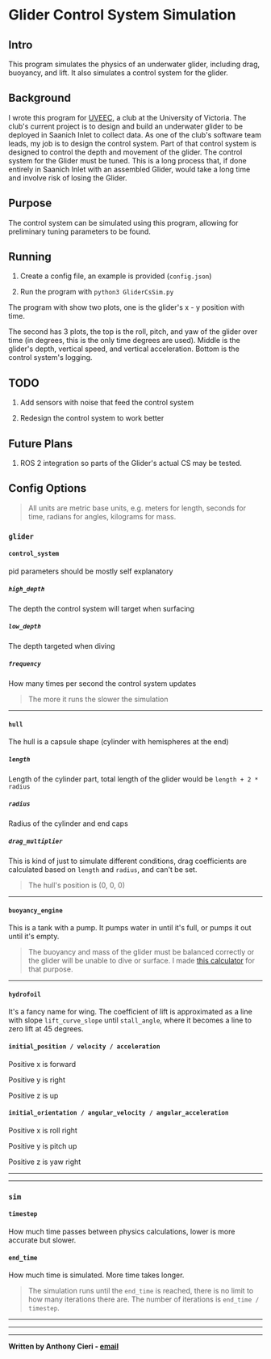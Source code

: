 
# Glider Control System Simulation

## Intro

This program simulates the physics of an underwater glider, including drag, buoyancy, and lift. It also simulates a control system for the glider.

## Background

I wrote this program for [UVEEC](https://www.uveec.ca), a club at the University of Victoria.
The club's current project is to design and build an underwater glider to be deployed in Saanich Inlet to collect data. As one of the club's software team leads, my job is to design the control system. Part of that control system is designed to control the depth and movement of the glider.
The control system for the Glider must be tuned. This is a long process that, if done entirely in Saanich Inlet with an assembled Glider, would take a long time and involve risk of losing the Glider.

## Purpose

The control system can be simulated using this program, allowing for preliminary tuning parameters to be found.

## Running

1. Create a config file, an example is provided (`config.json`)

2. Run the program with `python3 GliderCsSim.py`

The program with show two plots, one is the glider's x - y position with time.

The second has 3 plots, the top is the roll, pitch, and yaw of the glider over time (in degrees, this is the only time degrees are used). Middle is the glider's depth, vertical speed, and vertical acceleration. Bottom is the control system's logging.

## TODO

1. Add sensors with noise that feed the control system

2. Redesign the control system to work better

## Future Plans

1. ROS 2 integration so parts of the Glider's actual CS may be tested.

## Config Options

> All units are metric base units, e.g. meters for length, seconds for time, radians for angles, kilograms for mass.

### `glider`

#### `control_system`

pid parameters should be mostly self explanatory

##### `high_depth`

The depth the control system will target when surfacing

##### `low_depth`

The depth targeted when diving

##### `frequency`

How many times per second the control system updates

> The more it runs the slower the simulation

---

#### `hull`

The hull is a capsule shape (cylinder with hemispheres at the end)

##### `length`

Length of the cylinder part, total length of the glider would be `length + 2 * radius`

##### `radius`

Radius of the cylinder and end caps

##### `drag_multiplier`

This is kind of just to simulate different conditions, drag coefficients are calculated based on `length` and `radius`, and can't be set.

> The hull's position is (0, 0, 0)

---

#### `buoyancy_engine`

This is a tank with a pump. It pumps water in until it's full, or pumps it out until it's empty.

> The buoyancy and mass of the glider must be balanced correctly or the glider will be unable to dive or surface. I made [this calculator](https://www.desmos.com/calculator/2p1i4syeai) for that purpose.

---

#### `hydrofoil`

It's a fancy name for wing. The coefficient of lift is approximated as a line with slope `lift_curve_slope` until `stall_angle`, where it becomes a line to zero lift at 45 degrees.

#### `initial_position / velocity / acceleration`

Positive x is forward

Positive y is right

Positive z is up

#### `initial_orientation / angular_velocity / angular_acceleration`

Positive x is roll right

Positive y is pitch up

Positive z is yaw right

---
---

### `sim`

#### `timestep`

How much time passes between physics calculations, lower is more accurate but slower.

#### `end_time`

How much time is simulated. More time takes longer.

> The simulation runs until the `end_time` is reached, there is no limit to how many iterations there are. The number of iterations is `end_time / timestep`.

---
---
---

**Written by Anthony Cieri - [email](mailto:penguinmillion@gmail.com)**
